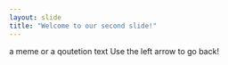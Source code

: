 ```yaml
---
layout: slide
title: "Welcome to our second slide!"
---
```

a meme or a qoutetion text
Use the left arrow to go back!
